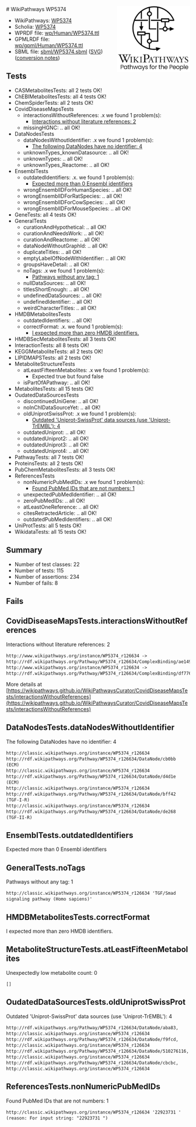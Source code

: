 <img style="float: right; width: 200px" src="../logo.png" />
# WikiPathways WP5374

* WikiPathways: [WP5374](https://identifiers.org/wikipathways:WP5374)
* Scholia: [WP5374](https://scholia.toolforge.org/wikipathways/WP5374)
* WPRDF file: [wp/Human/WP5374.ttl](../wp/Human/WP5374.ttl)
* GPMLRDF file: [wp/gpml/Human/WP5374.ttl](../wp/gpml/Human/WP5374.ttl)
* SBML file: [sbml/WP5374.sbml](../sbml/WP5374.sbml) ([SVG](../sbml/WP5374.svg)) ([conversion notes](../sbml/WP5374.txt))

## Tests
* CASMetabolitesTests: all 2 tests OK!
* ChEBIMetabolitesTests: all 4 tests OK!
* ChemSpiderTests: all 2 tests OK!
* CovidDiseaseMapsTests
    * interactionsWithoutReferences: .x we found 1 problem(s):
        * [Interactions without literature references: 2](#2e295930)
    * missingHGNC: .. all OK!
* DataNodesTests
    * dataNodesWithoutIdentifier: .x we found 1 problem(s):
        * [The following DataNodes have no identifier: 4](#d2d32fa3)
    * unknownTypes_knownDatasource: .. all OK!
    * unknownTypes: .. all OK!
    * unknownTypes_Reactome: .. all OK!
* EnsemblTests
    * outdatedIdentifiers: .x. we found 1 problem(s):
        * [Expected more than 0 Ensembl identifiers](#f44398b7)
    * wrongEnsemblIDForHumanSpecies: .. all OK!
    * wrongEnsemblIDForRatSpecies: .. all OK!
    * wrongEnsemblIDForCowSpecies: .. all OK!
    * wrongEnsemblIDForMouseSpecies: .. all OK!
* GeneTests: all 4 tests OK!
* GeneralTests
    * curationAndHypothetical: .. all OK!
    * curationAndNeedsWork: .. all OK!
    * curationAndReactome: .. all OK!
    * dataNodeWithoutGraphId: .. all OK!
    * duplicateTitles: .. all OK!
    * emptyLabelOfNodeWithIdentifier: .. all OK!
    * groupsHaveDetail: .. all OK!
    * noTags: .x we found 1 problem(s):
        * [Pathways without any tag: 1](#b5a30a81)
    * nullDataSources: .. all OK!
    * titlesShortEnough: .. all OK!
    * undefinedDataSources: .. all OK!
    * undefinedIdentifier: .. all OK!
    * weirdCharacterTitles: .. all OK!
* HMDBMetabolitesTests
    * outdatedIdentifiers: .. all OK!
    * correctFormat: .x. we found 1 problem(s):
        * [I expected more than zero HMDB identifiers.](#ad154c1e)
* HMDBSecMetabolitesTests: all 3 tests OK!
* InteractionTests: all 8 tests OK!
* KEGGMetaboliteTests: all 2 tests OK!
* LIPIDMAPSTests: all 2 tests OK!
* MetaboliteStructureTests
    * atLeastFifteenMetabolites: .x we found 1 problem(s):
        * Expected true but found false
    * isPartOfAPathway: .. all OK!
* MetabolitesTests: all 15 tests OK!
* OudatedDataSourcesTests
    * discontinuedUniGene: .. all OK!
    * noInChIDataSourceYet: .. all OK!
    * oldUniprotSwissProt: .x we found 1 problem(s):
        * [Outdated 'Uniprot-SwissProt' data sources (use 'Uniprot-TrEMBL'): 4](#710a2669)
    * outdatedUniprot: .. all OK!
    * outdatedUniprot2: .. all OK!
    * outdatedUniprot3: .. all OK!
    * outdatedUniprot4: .. all OK!
* PathwayTests: all 7 tests OK!
* ProteinsTests: all 2 tests OK!
* PubChemMetabolitesTests: all 3 tests OK!
* ReferencesTests
    * nonNumericPubMedIDs: .x we found 1 problem(s):
        * [Found PubMed IDs that are not numbers: 1](#762af868)
    * unexpectedPubMedIdentifier: .. all OK!
    * zeroPubMedIDs: .. all OK!
    * atLeastOneReference: .. all OK!
    * citesRetractedArticle: .. all OK!
    * outdatedPubMedIdentifiers: .. all OK!
* UniProtTests: all 5 tests OK!
* WikidataTests: all 15 tests OK!


## Summary

* Number of test classes: 22
* Number of tests: 115
* Number of assertions: 234
* Number of fails: 8

## Fails

<a name="2e295930" />

## CovidDiseaseMapsTests.interactionsWithoutReferences

Interactions without literature references: 2
```
http://www.wikipathways.org/instance/WP5374_r126634 -> http://rdf.wikipathways.org/Pathway/WP5374_r126634/ComplexBinding/ae149
http://www.wikipathways.org/instance/WP5374_r126634 -> http://rdf.wikipathways.org/Pathway/WP5374_r126634/ComplexBinding/df776
```

More details at [https://wikipathways.github.io/WikiPathwaysCurator/CovidDiseaseMapsTests/interactionsWithoutReferences](https://wikipathways.github.io/WikiPathwaysCurator/CovidDiseaseMapsTests/interactionsWithoutReferences)

<a name="d2d32fa3" />

## DataNodesTests.dataNodesWithoutIdentifier

The following DataNodes have no identifier: 4
```
http://classic.wikipathways.org/instance/WP5374_r126634 http://rdf.wikipathways.org/Pathway/WP5374_r126634/DataNode/cb0bb (ECM)
http://classic.wikipathways.org/instance/WP5374_r126634 http://rdf.wikipathways.org/Pathway/WP5374_r126634/DataNode/d4d1e (ECM)
http://classic.wikipathways.org/instance/WP5374_r126634 http://rdf.wikipathways.org/Pathway/WP5374_r126634/DataNode/bff42 (TGF-I-R)
http://classic.wikipathways.org/instance/WP5374_r126634 http://rdf.wikipathways.org/Pathway/WP5374_r126634/DataNode/de268 (TGF-II-R)
```

<a name="f44398b7" />

## EnsemblTests.outdatedIdentifiers

Expected more than 0 Ensembl identifiers
<a name="b5a30a81" />

## GeneralTests.noTags

Pathways without any tag: 1
```
http://classic.wikipathways.org/instance/WP5374_r126634 'TGF/Smad signaling pathway (Homo sapiens)' 
```

<a name="ad154c1e" />

## HMDBMetabolitesTests.correctFormat

I expected more than zero HMDB identifiers.
<a name="6d4290df" />

## MetaboliteStructureTests.atLeastFifteenMetabolites

Unexpectedly low metabolite count: 0

```
[]
```

<a name="710a2669" />

## OudatedDataSourcesTests.oldUniprotSwissProt

Outdated 'Uniprot-SwissProt' data sources (use 'Uniprot-TrEMBL'): 4
```
http://rdf.wikipathways.org/Pathway/WP5374_r126634/DataNode/aba83, http://classic.wikipathways.org/instance/WP5374_r126634
http://rdf.wikipathways.org/Pathway/WP5374_r126634/DataNode/f9fcd, http://classic.wikipathways.org/instance/WP5374_r126634
http://rdf.wikipathways.org/Pathway/WP5374_r126634/DataNode/510276116, http://classic.wikipathways.org/instance/WP5374_r126634
http://rdf.wikipathways.org/Pathway/WP5374_r126634/DataNode/cbcbc, http://classic.wikipathways.org/instance/WP5374_r126634
```

<a name="762af868" />

## ReferencesTests.nonNumericPubMedIDs

Found PubMed IDs that are not numbers: 1
```
http://classic.wikipathways.org/instance/WP5374_r126634 '22923731 ' (reason: For input string: "22923731 ")
```


